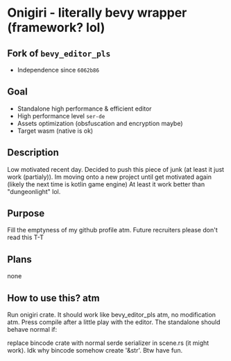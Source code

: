 # Onigiri - literally bevy wrapper (framework? lol)

## Fork of `bevy_editor_pls`

- Independence since `6062b86`

## Goal

- Standalone high performance & efficient editor
- High performance level `ser-de`
- Assets optimization (obsfuscation and encryption maybe)
- Target wasm (native is ok)

## Description

Low motivated recent day. Decided to push this piece of junk (at least it just work (partialy)). Im moving onto a new project until get motivated again (likely the next time is kotlin game engine) At least it work better than "dungeonlight" lol.

## Purpose

Fill the emptyness of my github profile atm. Future recruiters please don't read this T-T

## Plans

none

## How to use this? atm

Run onigiri crate. It should work like bevy_editor_pls atm, no modification atm. Press compile after a little play with the editor. The standalone should behave normal if:

replace bincode crate with normal serde serializer in scene.rs (it might work). Idk why bincode somehow create '&str'. Btw have fun.